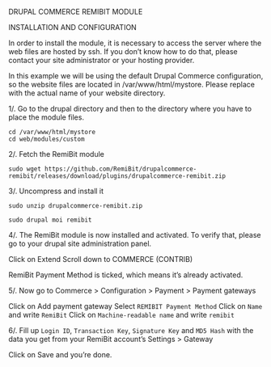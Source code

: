 DRUPAL COMMERCE REMIBIT MODULE 

INSTALLATION AND CONFIGURATION


In order to install the module, it is necessary to access the server where the web files are hosted by ssh. If you don’t know how to do that, please contact your site administrator or your hosting provider.

In this example we will be using the default Drupal Commerce configuration, so the website files are located in /var/www/html/mystore. Please replace <mystore> with the actual name of your website directory.

1/. Go to the drupal directory and then to the directory where you have to place the module files.

```
cd /var/www/html/mystore
cd web/modules/custom
```

2/. Fetch the RemiBit module

```
sudo wget https://github.com/RemiBit/drupalcommerce-remibit/releases/download/plugins/drupalcommerce-remibit.zip
```

3/. Uncompress and install it

```
sudo unzip drupalcommerce-remibit.zip

sudo drupal moi remibit
```


4/. The RemiBit module is now installed and activated. To verify that, please go to your drupal site administration panel. 

Click on Extend
Scroll down to COMMERCE (CONTRIB)

RemiBit Payment Method is ticked, which means it’s already activated.


5/. Now go to Commerce > Configuration > Payment > Payment gateways

Click on Add payment gateway
Select ``REMIBIT Payment Method``
Click on ``Name`` and write ``RemiBit``
Click on ``Machine-readable name`` and write ``remibit``

6/. Fill up ``Login ID``, ``Transaction Key``, ``Signature Key`` and ``MD5 Hash`` with the data you get from your RemiBit account’s Settings > Gateway

Click on Save and you’re done.

